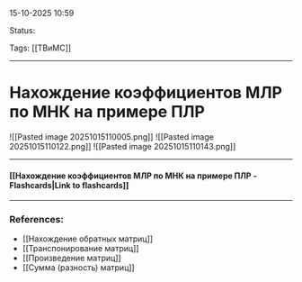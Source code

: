 
15-10-2025 10:59

Status:

Tags: [[ТВиМС]]

---
# Нахождение коэффициентов МЛР по МНК на примере ПЛР

![[Pasted image 20251015110005.png]]
![[Pasted image 20251015110122.png]]
![[Pasted image 20251015110143.png]]



----
#### [[Нахождение коэффициентов МЛР по МНК на примере ПЛР - Flashcards|Link to flashcards]]



---
### References:

- [[Нахождение обратных матриц]]
- [[Транспонирование матриц]]
- [[Произведение матриц]]
- [[Сумма (разность) матриц]]